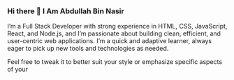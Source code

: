 ### Hi there 👋 I Am Abdullah Bin Nasir 
I’m a Full Stack Developer with strong experience in HTML, CSS, JavaScript, React, and Node.js, and I’m passionate about building clean, efficient, and user-centric web applications. I’m a quick and adaptive learner, always eager to pick up new tools and technologies as needed.

Feel free to tweak it to better suit your style or emphasize specific aspects of your 

<!--
**AbdullahBinNasir/AbdullahBinNasir** is a ✨ _special_ ✨ repository because its `README.md` (this file) appears on your GitHub profile.

Here are some ideas to get you started:

- 🔭 I’m currently working on Java Script
- 🌱 I’m currently learning Mern Stack
- 👯 I’m looking to collaborate on Open Source
- 🤔 I’m looking for help with ...
- 💬 Ask me about ...
- 📫 How to reach me: a.dshamsi2207@gmail.com
- 😄 Pronouns: ...
- ⚡ Fun fact: ...
-->
